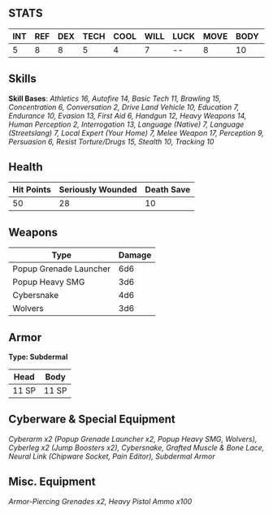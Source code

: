 ## STATS

| INT | REF | DEX | TECH | COOL | WILL | LUCK | MOVE | BODY | EMP |
| --- | --- | --- | ---- | ---- | ---- | ---- | ---- | ---- | --- |
| 5   | 8   | 8   | 5    | 4    | 7    | --   | 8    | 10   | 0   |
## Skills
**Skill Bases**:
*Athletics 16, Autofire 14, Basic Tech 11, Brawling 15, Concentration 6, Conversation 2,
Drive Land Vehicle 10, Education 7, Endurance 10, Evasion 13, First Aid 6, Handgun 12,
Heavy Weapons 14, Human Perception 2, Interrogation 13, Language (Native) 7, Language
(Streetslang) 7, Local Expert (Your Home) 7, Melee Weapon 17, Perception 9, Persuasion 6,
Resist Torture/Drugs 15, Stealth 10, Tracking 10*
## Health

| Hit Points | Seriously Wounded | Death Save |
| ---------- | ----------------- | ---------- |
| 50         | 28                | 10         |
## Weapons

| Type                   | Damage |
| ---------------------- | ------ |
| Popup Grenade Launcher | 6d6    |
| Popup Heavy SMG        | 3d6    |
| Cybersnake             | 4d6    |
| Wolvers                | 3d6    |
## Armor
**Type: Subdermal**

| Head  | Body  |
| ----- | ----- |
| 11 SP | 11 SP |
## Cyberware & Special Equipment
*Cyberarm x2 (Popup Grenade Launcher x2, Popup Heavy SMG, Wolvers), Cyberleg x2 (Jump Boosters
x2), Cybersnake, Grafted Muscle & Bone Lace, Neural Link (Chipware Socket, Pain
Editor), Subdermal Armor*

## Misc. Equipment
*Armor-Piercing Grenades x2, Heavy Pistol Ammo x100*